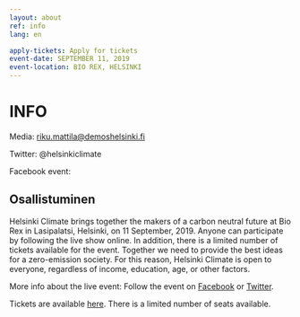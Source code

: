 ```yaml
---
layout: about
ref: info
lang: en

apply-tickets: Apply for tickets
event-date: SEPTEMBER 11, 2019
event-location: BIO REX, HELSINKI
---
```


# INFO

Media: riku.mattila@demoshelsinki.fi

Twitter: @helsinkiclimate <a href="https://twitter.com/helsinkiclimate" class="fa fa-twitter"></a>

Facebook event: <a href="https://www.facebook.com/events/2543128852443328/" class="fa fa-facebook"></a>

## Osallistuminen 

Helsinki Climate brings together the makers of a carbon neutral future at Bio Rex in Lasipalatsi, Helsinki, on 11 September, 2019. Anyone can participate by following the live show online. In addition, there is a limited number of tickets available for the event. Together we need to provide the best ideas for a zero-emission society. For this reason, Helsinki Climate is open to everyone, regardless of income, education, age, or other factors.

More info about the live event: Follow the event on [Facebook](https://www.facebook.com/events/2543128852443328 "Facebook") or [Twitter](https://twitter.com/helsinkiclimate "Twitter"). 

Tickets are available [here](https://forms.gle/WSNVKP1KUHJLw6U4A "here"). There is a limited number of seats available.
